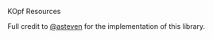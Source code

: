 KOpf Resources

Full credit to [@asteven](https://github.com/asteven) for the implementation of this library.

